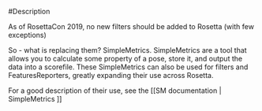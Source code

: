 #Description

As of RosettaCon 2019, no new filters should be added to Rosetta (with few exceptions)

So - what is replacing them?  SimpleMetrics.  SimpleMetrics are a tool that allows you to calculate some property of a pose, store it, and output the data into a scorefile.  These SimpleMetrics can also be used for filters and FeaturesReporters, greatly expanding their use across Rosetta. 

For a good description of their use, see the [[SM documentation | SimpleMetrics ]]